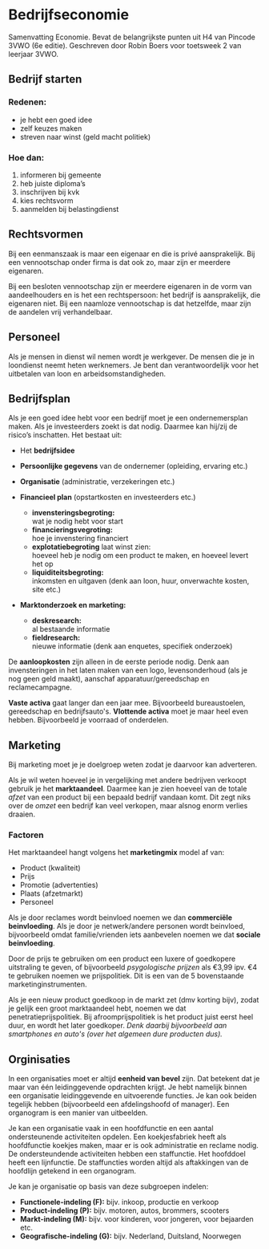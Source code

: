 #  Bedrijfseconomie

Samenvatting Economie. Bevat de belangrijkste punten uit H4 van Pincode 3VWO (6e editie). Geschreven door Robin Boers voor toetsweek 2 van leerjaar 3VWO.

## Bedrijf starten

### Redenen:

- je hebt een goed idee
- zelf keuzes maken
- streven naar winst (geld macht politiek)

### Hoe dan:

1. informeren bij gemeente
2. heb juiste diploma’s
3. inschrijven bij kvk
4. kies rechtsvorm
5. aanmelden bij belastingdienst


## Rechtsvormen

Bij een eenmanszaak is maar een eigenaar en die is privé aansprakelijk. Bij een vennootschap onder firma is dat ook zo, maar zijn er meerdere eigenaren.

Bij een besloten vennootschap zijn er meerdere eigenaren in de vorm van aandeelhouders en is het een rechtspersoon: het bedrijf is aansprakelijk, die eigenaren niet. Bij een naamloze vennootschap is dat hetzelfde, maar zijn de aandelen vrij verhandelbaar.

## Personeel

Als je mensen in dienst wil nemen wordt je werkgever. De mensen die je in loondienst neemt heten werknemers. Je bent dan verantwoordelijk voor het uitbetalen van loon en arbeidsomstandigheden.

## Bedrijfsplan

Als je een goed idee hebt voor een bedrijf moet je een ondernemersplan maken. Als je investeerders zoekt is dat nodig. Daarmee kan hij/zij de risico’s inschatten. Het bestaat uit:

- Het **bedrijfsidee**
- **Persoonlijke gegevens** van de ondernemer (opleiding, ervaring etc.)
- **Organisatie** (administratie, verzekeringen etc.)

- **Financieel plan** (opstartkosten en investeerders etc.)
	- **invensteringsbegroting:**   
	  wat je nodig hebt voor start
	- **financieringsvegroting:**  
	  hoe je invenstering financiert
	- **explotatiebegroting** laat winst zien:  
	  hoeveel heb je nodig om een product te maken, en hoeveel levert het op
	- **liquiditeitsbegroting:**  
	  inkomsten en uitgaven (denk aan loon, huur, onverwachte kosten, site etc.)

- **Marktonderzoek en marketing:**
	- **deskresearch:**  
	  al bestaande informatie
	- **fieldresearch:**  
	  nieuwe informatie (denk aan enquetes, specifiek onderzoek)
	  
De **aanloopkosten** zijn alleen in de eerste periode nodig. Denk aan invensteringen in het laten maken van een logo, levensonderhoud (als je nog geen geld maakt), aanschaf apparatuur/gereedschap en reclamecampagne.

**Vaste activa** gaat langer dan een jaar mee. Bijvoorbeeld bureaustoelen, gereedschap en bedrijfsauto's. **Vlottende activa** moet je maar heel even hebben. Bijvoorbeeld je voorraad of onderdelen.

## Marketing

Bij marketing moet je je doelgroep weten zodat je daarvoor kan adverteren.

Als je wil weten hoeveel je in vergelijking met andere bedrijven verkoopt gebruik je het **marktaandeel**. Daarmee kan je zien hoeveel van de totale _afzet_ van een product bij een bepaald bedrijf vandaan komt. Dit zegt niks over de _omzet_ een bedrijf kan veel verkopen, maar alsnog enorm verlies draaien.

### Factoren

Het marktaandeel hangt volgens het **marketingmix** model af van:

- Product (kwaliteit)
- Prijs
- Promotie (advertenties)
- Plaats (afzetmarkt)
- Personeel


Als je door reclames wordt beinvloed noemen we dan **commerciële beinvloeding**. Als je door je netwerk/andere personen wordt beinvloed, bijvoorbeeld omdat familie/vrienden iets aanbevelen noemen we dat **sociale beinvloeding**.

Door de prijs te gebruiken om een product een luxere of goedkopere uitstraling te geven, of bijvoorbeeld _psygologische prijzen_ als €3,99 ipv. €4 te gebruiken noemen we prijspolitiek. Dit is een van de 5 bovenstaande marketinginstrumenten.

Als je een nieuw product goedkoop in de markt zet (dmv korting bijv), zodat je gelijk een groot marktaandeel hebt, noemen we dat penetratieprijspolitiek. Bij afroomprijspolitiek is het product juist eerst heel duur, en wordt het later goedkoper. _Denk daarbij bijvoorbeeld aan smartphones en auto's (over het algemeen dure producten dus)._

## Orginisaties

In een organisaties moet er altijd **eenheid van bevel** zijn. Dat betekent dat je maar van één leidinggevende opdrachten krijgt. Je hebt namelijk binnen een organisatie leidinggevende en uitvoerende functies. Je kan ook beiden tegelijk hebben (bijvoorbeeld een afdelingshoofd of manager). Een organogram is een manier van uitbeelden.

Je kan een organisatie vaak in een hoofdfunctie en een aantal ondersteunende activiteiten opdelen. Een koekjesfabriek heeft als hoofdfunctie koekjes maken, maar er is ook administratie en reclame nodig. De ondersteundende activiteiten hebben een staffunctie. Het hoofddoel heeft een lijnfunctie. De staffuncties worden altijd als aftakkingen van de hoofdlijn getekend in een organogram.

Je kan je organisatie op basis van deze subgroepen indelen:

- **Functionele-indeling (F):** bijv. inkoop, productie en verkoop
- **Product-indeling (P):** bijv. motoren, autos, brommers, scooters
- **Markt-indeling (M):** bijv. voor kinderen, voor jongeren, voor bejaarden etc.
- **Geografische-indeling (G):** bijv. Nederland, Duitsland, Noorwegen